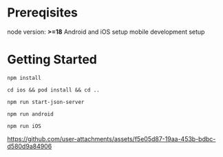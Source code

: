 # Prereqisites
node version: **>=18**
Android and iOS setup mobile development setup

# Getting Started
```
npm install
```
```
cd ios && pod install && cd ..
```
```
npm run start-json-server
```
```
npm run android
```
```
npm run iOS
```


https://github.com/user-attachments/assets/f5e05d87-19aa-453b-bdbc-d580d9a84906
